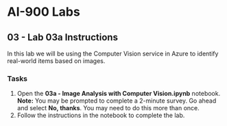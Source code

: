# AI-900 Labs
## 03 - Lab 03a Instructions
In this lab we will be using the Computer Vision service in Azure to identify real-world items based on images.

### Tasks
1.  Open the **03a - Image Analysis with Computer Vision.ipynb** notebook. 
    **Note:** You may be prompted to complete a 2-minute survey. Go ahead and select **No, thanks**. You may need to do this more than once. 
2.  Follow the instructions in the notebook to complete the lab.
